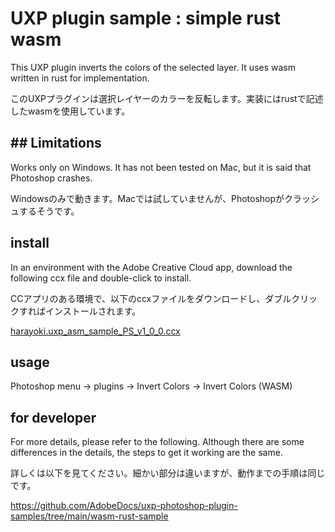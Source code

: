 # UXP plugin sample : simple rust wasm

This UXP plugin inverts the colors of the selected layer. It uses wasm written in rust for implementation.

このUXPプラグインは選択レイヤーのカラーを反転します。実装にはrustで記述したwasmを使用しています。

## ## Limitations

Works only on Windows. It has not been tested on Mac, but it is said that Photoshop crashes.

Windowsのみで動きます。Macでは試していませんが、Photoshopがクラッシュするそうです。

## install 

In an environment with the Adobe Creative Cloud app, download the following ccx file and double-click to install.

CCアプリのある環境で、以下のccxファイルをダウンロードし、ダブルクリックすればインストールされます。

[harayoki.uxp_asm_sample_PS_v1_0_0.ccx](release%2Fharayoki.uxp_asm_sample_PS_v1_0_0.ccx)

## usage

Photoshop menu -> plugins -> Invert Colors -> Invert Colors (WASM)

## for developer

For more details, please refer to the following. Although there are some differences in the details, 
the steps to get it working are the same.

詳しくは以下を見てください。細かい部分は違いますが、動作までの手順は同じです。

https://github.com/AdobeDocs/uxp-photoshop-plugin-samples/tree/main/wasm-rust-sample



